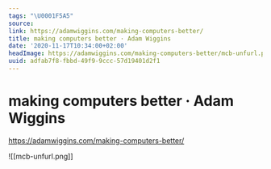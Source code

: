 ```yaml
---
tags: "\U0001F5A5"
source:
link: https://adamwiggins.com/making-computers-better/
title: making computers better · Adam Wiggins
date: '2020-11-17T10:34:00+02:00'
headImage: https://adamwiggins.com/making-computers-better/mcb-unfurl.png
uuid: adfab7f8-fbbd-49f9-9ccc-57d19401d2f1
---
```


# making computers better · Adam Wiggins
https://adamwiggins.com/making-computers-better/

![[mcb-unfurl.png]]
